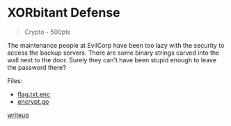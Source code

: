 # XORbitant Defense

> Crypto - 500pts

The maintenance people at EvilCorp have been too lazy with the security to access the backup servers. There are some binary strings carved into the wall next to the door. Surely they can't have been stupid enough to leave the password there?

Files:
- [flag.txt.enc](src/flag.txt.enc)
- [encrypt.go](src/encrypt.go)

[writeup](writeup/README.md)
